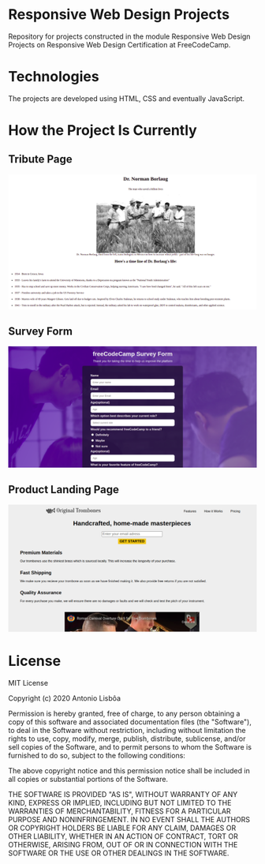 # Responsive Web Design Projects
Repository for projects constructed in the module Responsive Web Design Projects on Responsive Web Design Certification at FreeCodeCamp. 


# Technologies
The projects are developed using HTML, CSS and eventually JavaScript.

# How the Project Is Currently

## Tribute Page
<img src='./prints-projects/tribute-page.png' alt='Tribute Page Project' width='800px'/>

## Survey Form
<img src='./prints-projects/survey-form.png' alt='Survey Form Project' width='800px'/>

## Product Landing Page
<img src='./prints-projects/product-landing-page.png' alt='Product Landing Page Project' width='800px'/>

# License

MIT License

Copyright (c) 2020 Antonio Lisbôa

Permission is hereby granted, free of charge, to any person obtaining a copy of this software and associated documentation files (the "Software"), to deal in the Software without restriction, including without limitation the rights to use, copy, modify, merge, publish, distribute, sublicense, and/or sell copies of the Software, and to permit persons to whom the Software is furnished to do so, subject to the following conditions:

The above copyright notice and this permission notice shall be included in all copies or substantial portions of the Software.

THE SOFTWARE IS PROVIDED "AS IS", WITHOUT WARRANTY OF ANY KIND, EXPRESS OR IMPLIED, INCLUDING BUT NOT LIMITED TO THE WARRANTIES OF MERCHANTABILITY, FITNESS FOR A PARTICULAR PURPOSE AND NONINFRINGEMENT. IN NO EVENT SHALL THE AUTHORS OR COPYRIGHT HOLDERS BE LIABLE FOR ANY CLAIM, DAMAGES OR OTHER LIABILITY, WHETHER IN AN ACTION OF CONTRACT, TORT OR OTHERWISE, ARISING FROM, OUT OF OR IN CONNECTION WITH THE SOFTWARE OR THE USE OR OTHER DEALINGS IN THE SOFTWARE.

